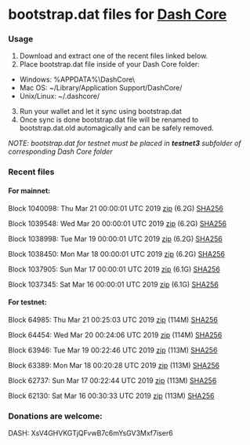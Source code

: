 # bootstrap.dat files for [Dash Core](https://www.dash.org)

### Usage

1. Download and extract one of the recent files linked below.
2. Place bootstrap.dat file inside of your Dash Core folder:
 - Windows: %APPDATA%\DashCore\
 - Mac OS: ~/Library/Application Support/DashCore/
 - Unix/Linux: ~/.dashcore/
3. Run your wallet and let it sync using bootstrap.dat
4. Once sync is done bootstrap.dat file will be renamed to bootstrap.dat.old automagically and can be safely removed.

_NOTE: bootstrap.dat for testnet must be placed in **testnet3** subfolder of corresponding Dash Core folder_

### Recent files

#### For mainnet:

Block 1040098: Thu Mar 21 00:00:01 UTC 2019 [zip](https://dash-bootstrap.ams3.digitaloceanspaces.com/mainnet/2019-03-21/bootstrap.dat.zip) (6.2G) [SHA256](https://dash-bootstrap.ams3.digitaloceanspaces.com/mainnet/2019-03-21/sha256.txt)

Block 1039548: Wed Mar 20 00:00:01 UTC 2019 [zip](https://dash-bootstrap.ams3.digitaloceanspaces.com/mainnet/2019-03-20/bootstrap.dat.zip) (6.2G) [SHA256](https://dash-bootstrap.ams3.digitaloceanspaces.com/mainnet/2019-03-20/sha256.txt)

Block 1038998: Tue Mar 19 00:00:01 UTC 2019 [zip](https://dash-bootstrap.ams3.digitaloceanspaces.com/mainnet/2019-03-19/bootstrap.dat.zip) (6.2G) [SHA256](https://dash-bootstrap.ams3.digitaloceanspaces.com/mainnet/2019-03-19/sha256.txt)

Block 1038450: Mon Mar 18 00:00:01 UTC 2019 [zip](https://dash-bootstrap.ams3.digitaloceanspaces.com/mainnet/2019-03-18/bootstrap.dat.zip) (6.2G) [SHA256](https://dash-bootstrap.ams3.digitaloceanspaces.com/mainnet/2019-03-18/sha256.txt)

Block 1037905: Sun Mar 17 00:00:01 UTC 2019 [zip](https://dash-bootstrap.ams3.digitaloceanspaces.com/mainnet/2019-03-17/bootstrap.dat.zip) (6.1G) [SHA256](https://dash-bootstrap.ams3.digitaloceanspaces.com/mainnet/2019-03-17/sha256.txt)

Block 1037345: Sat Mar 16 00:00:01 UTC 2019 [zip](https://dash-bootstrap.ams3.digitaloceanspaces.com/mainnet/2019-03-16/bootstrap.dat.zip) (6.1G) [SHA256](https://dash-bootstrap.ams3.digitaloceanspaces.com/mainnet/2019-03-16/sha256.txt)


#### For testnet:

Block 64985: Thu Mar 21 00:25:03 UTC 2019 [zip](https://dash-bootstrap.ams3.digitaloceanspaces.com/testnet/2019-03-21/bootstrap.dat.zip) (114M) [SHA256](https://dash-bootstrap.ams3.digitaloceanspaces.com/testnet/2019-03-21/sha256.txt)

Block 64454: Wed Mar 20 00:24:06 UTC 2019 [zip](https://dash-bootstrap.ams3.digitaloceanspaces.com/testnet/2019-03-20/bootstrap.dat.zip) (114M) [SHA256](https://dash-bootstrap.ams3.digitaloceanspaces.com/testnet/2019-03-20/sha256.txt)

Block 63946: Tue Mar 19 00:22:46 UTC 2019 [zip](https://dash-bootstrap.ams3.digitaloceanspaces.com/testnet/2019-03-19/bootstrap.dat.zip) (113M) [SHA256](https://dash-bootstrap.ams3.digitaloceanspaces.com/testnet/2019-03-19/sha256.txt)

Block 63389: Mon Mar 18 00:20:28 UTC 2019 [zip](https://dash-bootstrap.ams3.digitaloceanspaces.com/testnet/2019-03-18/bootstrap.dat.zip) (113M) [SHA256](https://dash-bootstrap.ams3.digitaloceanspaces.com/testnet/2019-03-18/sha256.txt)

Block 62737: Sun Mar 17 00:22:44 UTC 2019 [zip](https://dash-bootstrap.ams3.digitaloceanspaces.com/testnet/2019-03-17/bootstrap.dat.zip) (113M) [SHA256](https://dash-bootstrap.ams3.digitaloceanspaces.com/testnet/2019-03-17/sha256.txt)

Block 62130: Sat Mar 16 00:30:33 UTC 2019 [zip](https://dash-bootstrap.ams3.digitaloceanspaces.com/testnet/2019-03-16/bootstrap.dat.zip) (113M) [SHA256](https://dash-bootstrap.ams3.digitaloceanspaces.com/testnet/2019-03-16/sha256.txt)


### Donations are welcome:

DASH: XsV4GHVKGTjQFvwB7c6mYsGV3Mxf7iser6
